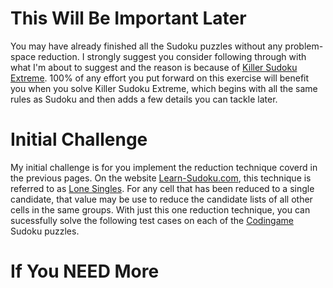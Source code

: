 # This Will Be Important Later

You may have already finished all the Sudoku puzzles without any problem-space reduction. I strongly suggest you consider following through with what I'm about to suggest and the reason is because of [Killer Sudoku Extreme](https://www.codingame.com/training/hard/killer-sudoku-extreme-challenge). 100% of any effort you put forward on this exercise will benefit you when you solve Killer Sudoku Extreme, which begins with all the same rules as Sudoku and then adds a few details you can tackle later.

# Initial Challenge

My initial challenge is for you implement the reduction technique coverd in the previous pages. On the website [Learn-Sudoku.com](https://learn-sudoku.com), this technique is referred to as [Lone Singles](https://learn-sudoku.com/lone-singles.html). For any cell that has been reduced to a single candidate, that value may be use to reduce the candidate lists of all other cells in the same groups. With just this one reduction technique, you can sucessfully solve the following test cases on each of the [Codingame](https://www.codingame.com/) Sudoku puzzles.



# If You NEED More
